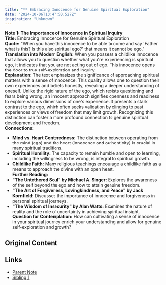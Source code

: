 ```yaml
---
title: "** Embracing Innocence for Genuine Spiritual Exploration"
date: "2024-10-06T13:47:50.527Z"
inspiration: "Unknown"
---
```



**Note 1: The Importance of Innocence in Spiritual Inquiry**  
**Title:** Embracing Innocence for Genuine Spiritual Exploration  
**Quote:** "When you have this innocence to be able to come and say 'Father what is this? Is this also spiritual ego?' that means it cannot be ego."  
**Translation into Modern English:** When you possess a childlike innocence that allows you to question whether what you're experiencing is spiritual ego, it indicates that you are not acting out of ego. This innocence opens the door to true self-exploration and inquiry.  
**Explanation:** The text emphasizes the significance of approaching spiritual matters with a sense of innocence. This quality allows one to question their own experiences and beliefs honestly, revealing a deeper understanding of oneself. Unlike the rigid nature of the ego, which resists questioning and fears being wrong, an innocent approach signifies openness and readiness to explore various dimensions of one's experience. It presents a stark contrast to the ego, which often seeks validation by clinging to past experiences or views of freedom that may limit growth. Recognizing this distinction can foster a more profound connection to genuine spiritual development and freedom.  
**Connections:**  
- **Mind vs. Heart Centeredness:** The distinction between operating from the mind (ego) and the heart (innocence and authenticity) is crucial in many spiritual traditions.  
- **Spiritual Humility:** The capacity to remain humble and open to learning, including the willingness to be wrong, is integral to spiritual growth.  
- **Childlike Faith:** Many religious teachings encourage a childlike faith as a means to approach the divine with an open heart.  
**Further Reading:**  
- **"The Untethered Soul" by Michael A. Singer:** Explores the awareness of the self beyond the ego and how to attain genuine freedom.  
- **"The Art of Forgiveness, Lovingkindness, and Peace" by Jack Kornfield:** Discusses the importance of innocence and forgiveness in personal spiritual journeys.  
- **"The Wisdom of Insecurity" by Alan Watts:** Examines the nature of reality and the role of uncertainty in achieving spiritual insight.  
**Question for Contemplation:** How can cultivating a sense of innocence in your spiritual journey enrich your understanding and allow for genuine self-exploration and growth?

## Original Content



## Links

- [Parent Note](/parent-note.md)
- [Sibling 1](/zettel1.md)
